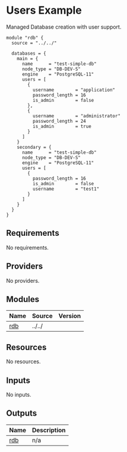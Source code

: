 # Users Example

Managed Database creation with user support.

```hcl
module "rdb" {
  source = "../../"

  databases = {
    main = {
      name      = "test-simple-db"
      node_type = "DB-DEV-S"
      engine    = "PostgreSQL-11"
      users = [
        {
          username        = "application"
          password_length = 16
          is_admin        = false
        },
        {
          username        = "administrator"
          password_length = 24
          is_admin        = true
        }
      ]
    }
    secondary = {
      name      = "test-simple-db"
      node_type = "DB-DEV-S"
      engine    = "PostgreSQL-11"
      users = [
        {
          password_length = 16
          is_admin        = false
          username        = "test1"
        }
      ]
    }
  }
}
```

<!-- BEGINNING OF PRE-COMMIT-TERRAFORM DOCS HOOK -->
## Requirements

No requirements.

## Providers

No providers.

## Modules

| Name | Source | Version |
|------|--------|---------|
| <a name="module_rdb"></a> [rdb](#module\_rdb) | ../../ |  |

## Resources

No resources.

## Inputs

No inputs.

## Outputs

| Name | Description |
|------|-------------|
| <a name="output_rdb"></a> [rdb](#output\_rdb) | n/a |
<!-- END OF PRE-COMMIT-TERRAFORM DOCS HOOK -->
